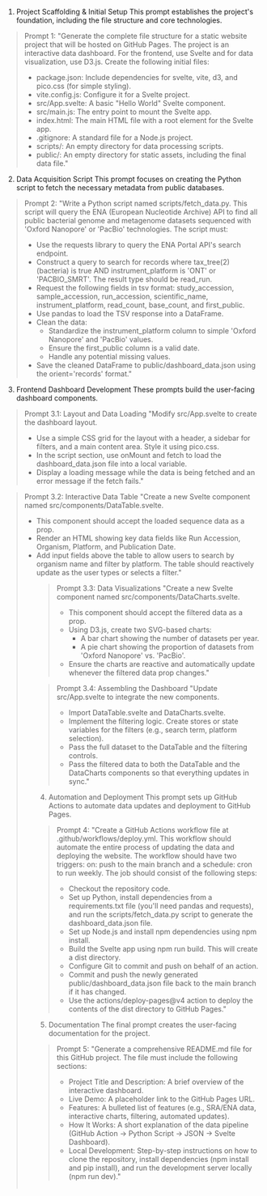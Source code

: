 
1. Project Scaffolding & Initial Setup
This prompt establishes the project's foundation, including the file structure and core technologies.
> Prompt 1:
> "Generate the complete file structure for a static website project that will be hosted on GitHub Pages. The project is an interactive data dashboard. For the frontend, use Svelte and for data visualization, use D3.js.
> Create the following initial files:
>  * package.json: Include dependencies for svelte, vite, d3, and pico.css (for simple styling).
>  * vite.config.js: Configure it for a Svelte project.
>  * src/App.svelte: A basic "Hello World" Svelte component.
>  * src/main.js: The entry point to mount the Svelte app.
>  * index.html: The main HTML file with a root element for the Svelte app.
>  * .gitignore: A standard file for a Node.js project.
>  * scripts/: An empty directory for data processing scripts.
>  * public/: An empty directory for static assets, including the final data file."
> 
2. Data Acquisition Script
This prompt focuses on creating the Python script to fetch the necessary metadata from public databases.
> Prompt 2:
> "Write a Python script named scripts/fetch_data.py. This script will query the ENA (European Nucleotide Archive) API to find all public bacterial genome and metagenome datasets sequenced with 'Oxford Nanopore' or 'PacBio' technologies.
> The script must:
>  * Use the requests library to query the ENA Portal API's search endpoint.
>  * Construct a query to search for records where tax_tree(2) (bacteria) is true AND instrument_platform is 'ONT' or 'PACBIO_SMRT'. The result type should be read_run.
>  * Request the following fields in tsv format: study_accession, sample_accession, run_accession, scientific_name, instrument_platform, read_count, base_count, and first_public.
>  * Use pandas to load the TSV response into a DataFrame.
>  * Clean the data:
>    * Standardize the instrument_platform column to simple 'Oxford Nanopore' and 'PacBio' values.
>    * Ensure the first_public column is a valid date.
>    * Handle any potential missing values.
>  * Save the cleaned DataFrame to public/dashboard_data.json using the orient='records' format."
> 
3. Frontend Dashboard Development
These prompts build the user-facing dashboard components.
> Prompt 3.1: Layout and Data Loading
> "Modify src/App.svelte to create the dashboard layout.
>  * Use a simple CSS grid for the layout with a header, a sidebar for filters, and a main content area. Style it using pico.css.
>  * In the script section, use onMount and fetch to load the dashboard_data.json file into a local variable.
>  * Display a loading message while the data is being fetched and an error message if the fetch fails."

> Prompt 3.2: Interactive Data Table
> "Create a new Svelte component named src/components/DataTable.svelte.
>  * This component should accept the loaded sequence data as a prop.
>  * Render an HTML <table> showing key data fields like Run Accession, Organism, Platform, and Publication Date.
>  * Add input fields above the table to allow users to search by organism name and filter by platform. The table should reactively update as the user types or selects a filter."

> Prompt 3.3: Data Visualizations
> "Create a new Svelte component named src/components/DataCharts.svelte.
>  * This component should accept the filtered data as a prop.
>  * Using D3.js, create two SVG-based charts:
>    * A bar chart showing the number of datasets per year.
>    * A pie chart showing the proportion of datasets from 'Oxford Nanopore' vs. 'PacBio'.
>  * Ensure the charts are reactive and automatically update whenever the filtered data prop changes."

> Prompt 3.4: Assembling the Dashboard
> "Update src/App.svelte to integrate the new components.
>  * Import DataTable.svelte and DataCharts.svelte.
>  * Implement the filtering logic. Create stores or state variables for the filters (e.g., search term, platform selection).
>  * Pass the full dataset to the DataTable and the filtering controls.
>  * Pass the filtered data to both the DataTable and the DataCharts components so that everything updates in sync."

4. Automation and Deployment
This prompt sets up GitHub Actions to automate data updates and deployment to GitHub Pages.
> Prompt 4:
> "Create a GitHub Actions workflow file at .github/workflows/deploy.yml. This workflow should automate the entire process of updating the data and deploying the website.
> The workflow should have two triggers: on: push to the main branch and a schedule: cron to run weekly.
> The job should consist of the following steps:
>  * Checkout the repository code.
>  * Set up Python, install dependencies from a requirements.txt file (you'll need pandas and requests), and run the scripts/fetch_data.py script to generate the dashboard_data.json file.
>  * Set up Node.js and install npm dependencies using npm install.
>  * Build the Svelte app using npm run build. This will create a dist directory.
>  * Configure Git to commit and push on behalf of an action.
>  * Commit and push the newly generated public/dashboard_data.json file back to the main branch if it has changed.
>  * Use the actions/deploy-pages@v4 action to deploy the contents of the dist directory to GitHub Pages."

5. Documentation
The final prompt creates the user-facing documentation for the project.
> Prompt 5:
> "Generate a comprehensive README.md file for this GitHub project. The file must include the following sections:
>  * Project Title and Description: A brief overview of the interactive dashboard.
>  * Live Demo: A placeholder link to the GitHub Pages URL.
>  * Features: A bulleted list of features (e.g., SRA/ENA data, interactive charts, filtering, automated updates).
>  * How It Works: A short explanation of the data pipeline (GitHub Action -> Python Script -> JSON -> Svelte Dashboard).
>  * Local Development: Step-by-step instructions on how to clone the repository, install dependencies (npm install and pip install), and run the development server locally (npm run dev)."
> 
